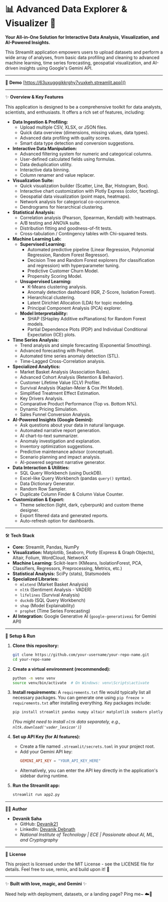 # 📊 Advanced Data Explorer & Visualizer 🔮

**Your All-in-One Solution for Interactive Data Analysis, Visualization, and AI-Powered Insights.**

This Streamlit application empowers users to upload datasets and perform a wide array of analyses, from basic data profiling and cleaning to advanced machine learning, time series forecasting, geospatial visualization, and AI-driven insights using Google's Gemini API.
 
--- 
 
🧪 **Demo**  [https://63uxugggjkkrghy7vuxkeh.streamlit.app]()



---

✨ **Overview & Key Features**

This application is designed to be a comprehensive toolkit for data analysts, scientists, and enthusiasts. It offers a rich set of features, including:

*   **Data Ingestion & Profiling:**
    *   Upload multiple CSV, XLSX, or JSON files.
    *   Quick data overview (dimensions, missing values, data types).
    *   Advanced data profiling with quality scores.
    *   Smart data type detection and conversion suggestions.
*   **Interactive Data Manipulation:**
    *   Advanced filtering system for numeric and categorical columns.
    *   User-defined calculated fields using formulas.
    *   Data deduplication utility.
    *   Interactive data binning.
    *   Column renamer and value replacer.
*   **Visualization Suite:**
    *   Quick visualization builder (Scatter, Line, Bar, Histogram, Box).
    *   Interactive chart customization with Plotly Express (color, faceting).
    *   Geospatial data visualization (point maps, heatmaps).
    *   Network analysis for categorical co-occurrence.
    *   Dendrograms for hierarchical clustering.
*   **Statistical Analysis:**
    *   Correlation analysis (Pearson, Spearman, Kendall) with heatmaps.
    *   A/B testing and ANOVA suite.
    *   Distribution fitting and goodness-of-fit tests.
    *   Cross-tabulation / Contingency tables with Chi-squared tests.
*   **Machine Learning Lab:**
    *   **Supervised Learning:**
        *   Automated predictive pipeline (Linear Regression, Polynomial Regression, Random Forest Regressor).
        *   Decision Tree and Random Forest explorers (for classification and regression) with hyperparameter tuning.
        *   Predictive Customer Churn Model.
        *   Propensity Scoring Model.
    *   **Unsupervised Learning:**
        *   K-Means clustering analysis.
        *   Anomaly detection dashboard (IQR, Z-Score, Isolation Forest).
        *   Hierarchical clustering.
        *   Latent Dirichlet Allocation (LDA) for topic modeling.
        *   Principal Component Analysis (PCA) explorer.
    *   **Model Interpretability:**
        *   SHAP (SHapley Additive exPlanations) for Random Forest models.
        *   Partial Dependence Plots (PDP) and Individual Conditional Expectation (ICE) plots.
*   **Time Series Analysis:**
    *   Trend analysis and simple forecasting (Exponential Smoothing).
    *   Advanced forecasting with Prophet.
    *   Automated time series anomaly detection (STL).
    *   Time-Lagged Cross-Correlation analysis.
*   **Specialized Analytics:**
    *   Market Basket Analysis (Association Rules).
    *   Advanced Cohort Analysis (Retention & Behavior).
    *   Customer Lifetime Value (CLV) Profiler.
    *   Survival Analysis (Kaplan-Meier & Cox PH Model).
    *   Simplified Treatment Effect Estimation.
    *   Key Drivers Analysis.
    *   Comparative Product Performance (Top vs. Bottom N%).
    *   Dynamic Pricing Simulation.
    *   Sales Funnel Conversion Analysis.
*   **AI-Powered Insights (Google Gemini):**
    *   Ask questions about your data in natural language.
    *   Automated narrative report generation.
    *   AI chart-to-text summarizer.
    *   Anomaly investigation and explanation.
    *   Inventory optimization suggestions.
    *   Predictive maintenance advisor (conceptual).
    *   Scenario planning and impact analysis.
    *   AI-powered segment narrative generator.
*   **Data Interaction & Utilities:**
    *   SQL Query Workbench (using DuckDB).
    *   Excel-like Query Workbench (pandas `query()` syntax).
    *   Data Dictionary Generator.
    *   Random Row Sampler.
    *   Duplicate Column Finder & Column Value Counter.
*   **Customization & Export:**
    *   Theme selection (light, dark, cyberpunk) and custom theme designer.
    *   Export filtered data and generated reports.
    *   Auto-refresh option for dashboards.

---

🛠️ **Tech Stack**

*   **Core:** Streamlit, Pandas, NumPy
*   **Visualization:** Matplotlib, Seaborn, Plotly (Express & Graph Objects), Altair, Folium, WordCloud, NetworkX
*   **Machine Learning:** Scikit-learn (KMeans, IsolationForest, PCA, Classifiers, Regressors, Preprocessing, Metrics, etc.)
*   **Statistical Analysis:** SciPy (stats), Statsmodels
*   **Specialized Libraries:**
    *   `mlxtend` (Market Basket Analysis)
    *   `nltk` (Sentiment Analysis - VADER)
    *   `lifelines` (Survival Analysis)
    *   `duckdb` (SQL Query Workbench)
    *   `shap` (Model Explainability)
    *   `prophet` (Time Series Forecasting)
*   **AI Integration:** Google Generative AI (`google-generativeai` for Gemini API)

---

🧠 **Setup & Run**

1.  **Clone this repository:**
    ```bash
    git clone https://github.com/your-username/your-repo-name.git
    cd your-repo-name
    ```

2.  **Create a virtual environment (recommended):**
    ```bash
    python -m venv venv
    source venv/bin/activate  # On Windows: venv\Scripts\activate
    ```

3.  **Install requirements:**
    A `requirements.txt` file would typically list all necessary packages. You can generate one using `pip freeze > requirements.txt` after installing everything. Key packages include:
    ```bash
    pip install streamlit pandas numpy altair matplotlib seaborn plotly scikit-learn folium google-generativeai scipy statsmodels mlxtend nltk networkx wordcloud lifelines duckdb shap prophet
    ```
    *(You might need to install `nltk` data separately, e.g., `nltk.download('vader_lexicon')`)*

4.  **Set up API Key (for AI features):**
    *   Create a file named `.streamlit/secrets.toml` in your project root.
    *   Add your Gemini API key:
        ```toml
        GEMINI_API_KEY = "YOUR_API_KEY_HERE"
        ```
    *   Alternatively, you can enter the API key directly in the application's sidebar during runtime.

5.  **Run the Streamlit app:**
    ```bash
    streamlit run app2.py
    ```

---

👨‍💻 **Author**

*   **Devanik Saha**
    *   GitHub: [Devanik21](https://github.com/Devanik21)
    *   LinkedIn: [Devanik Debnath](https://www.linkedin.com/in/devanik/)
    *   *National Institute of Technology | ECE | Passionate about AI, ML, and Cryptography*

---

📜 **License**

This project is licensed under the MIT License - see the LICENSE file for details. Feel free to use, remix, and build upon it! 💖

---

✨ **Built with love, magic, and Gemini** ✨

Need help with deployment, datasets, or a landing page? Ping me~ ☁️🌈
